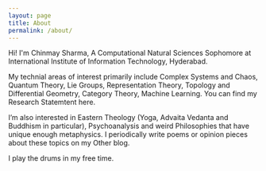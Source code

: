 ```yaml
---
layout: page
title: About
permalink: /about/
---
```

Hi! I'm Chinmay Sharma, A Computational Natural Sciences Sophomore at International Institute of Information Technology, Hyderabad.

My technial areas of interest primarily include Complex Systems and Chaos, Quantum Theory, Lie Groups, Representation Theory, Topology and Differential Geometry, Category Theory, Machine Learning. You can find my Research Statemtent here.

I’m also interested in Eastern Theology (Yoga, Advaita Vedanta and Buddhism in particular), Psychoanalysis and weird Philosophies that have unique enough metaphysics. I periodically write poems or opinion pieces about these topics on my Other blog.

I play the drums in my free time.
